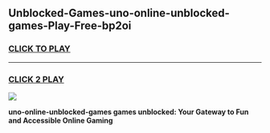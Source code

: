 
## Unblocked-Games-uno-online-unblocked-games-Play-Free-bp2oi
<h3>
<a href="https://premium76.site?title=uno-online-unblocked-games&ref=17A">CLICK TO PLAY</a></h3>
<hr>

<h3>
<a href="https://premium76.site?title=uno-online-unblocked-games&ref=17A">CLICK 2 PLAY</a>
  
</h3>

<a href="https://premium76.site?title=uno-online-unblocked-games&ref=17A"><img src="https://clearcache.store/games.png"></a>


**uno-online-unblocked-games games unblocked: Your Gateway to Fun and Accessible Online Gaming**
